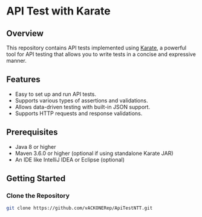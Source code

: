 # API Test with Karate

## Overview
This repository contains API tests implemented using [Karate](https://github.com/intuit/karate), a powerful tool for API testing that allows you to write tests in a concise and expressive manner.

## Features
- Easy to set up and run API tests.
- Supports various types of assertions and validations.
- Allows data-driven testing with built-in JSON support.
- Supports HTTP requests and response validations.

## Prerequisites
- Java 8 or higher
- Maven 3.6.0 or higher (optional if using standalone Karate JAR)
- An IDE like IntelliJ IDEA or Eclipse (optional)

## Getting Started

### Clone the Repository
```bash
git clone https://github.com/vACKONERep/ApiTestNTT.git

